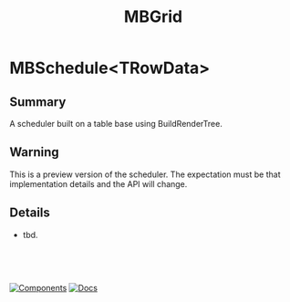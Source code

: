 ﻿---
uid: C.MBGrid
title: MBGrid
---
# MBSchedule&lt;TRowData&gt;

## Summary

A scheduler built on a table base using BuildRenderTree.

## Warning

This is a preview version of the scheduler. The expectation must be that implementation details and the API will change.

## Details

- tbd.

&nbsp;

&nbsp;

[![Components](https://img.shields.io/static/v1?label=Components&message=Plus&color=red)](xref:A.PlusComponents)
[![Docs](https://img.shields.io/static/v1?label=API%20Documentation&message=MBGrid&color=brightgreen)](xref:Material.Blazor.MBGrid`1)